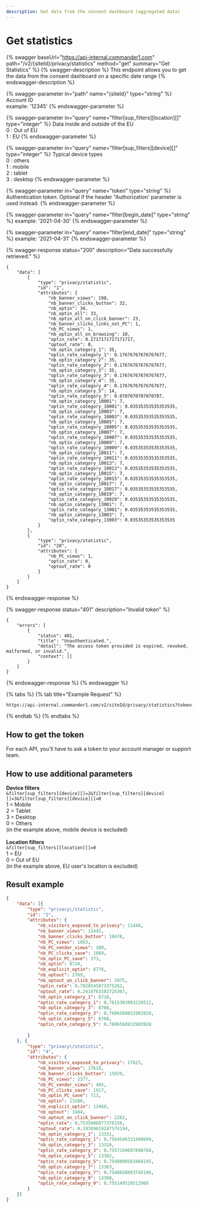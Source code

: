 ```yaml
---
description: Get data from the consent dashboard (aggregated data)
---
```


# Get statistics

{% swagger baseUrl="https://api-internal.commander1.com" path="/v2/{siteId}/privacy/statistics" method="get" summary="Get Statistics" %}
{% swagger-description %}
This endpoint allows you to get the data from the consent dashboard on a specific date range
{% endswagger-description %}

{% swagger-parameter in="path" name="{siteId}" type="string" %}
Account ID\
example: '12345'
{% endswagger-parameter %}

{% swagger-parameter in="query" name="filter[sup_filters][location][]" type="integer" %}
Data inside and outside of the EU\
0 : Out of EU\
1 : EU
{% endswagger-parameter %}

{% swagger-parameter in="query" name="filter[sup_filters][device][]" type="integer" %}
Typical device types\
0 : others\
1 : mobile\
2 : tablet\
3 : desktop
{% endswagger-parameter %}

{% swagger-parameter in="query" name="token" type="string" %}
Authentication token. Optional if the header "Authorization' parameter is used instead.
{% endswagger-parameter %}

{% swagger-parameter in="query" name="filter[begin_date]" type="string" %}
example: '2021-04-30'
{% endswagger-parameter %}

{% swagger-parameter in="query" name="filter[end_date]" type="string" %}
example: '2021-04-31'
{% endswagger-parameter %}

{% swagger-response status="200" description="Data successfully retrieved." %}
```
{
    "data": [
        {
            "type": "privacy/statistic",
            "id": "1",
            "attributes": {
                "nb_banner_views": 198,
                "nb_banner_clicks_button": 32,
                "nb_optin": 34,
                "nb_optin_all": 33,
                "nb_optin_all_on_click_banner": 23,
                "nb_banner_clicks_links_not_PC": 1,
                "nb_PC_views": 1,
                "nb_optin_all_on_browsing": 10,
                "optin_rate": 0.1717171717171717,
                "optout_rate": 0,
                "nb_optin_category_1": 35,
                "optin_rate_category_1": 0.17676767676767677,
                "nb_optin_category_2": 35,
                "optin_rate_category_2": 0.17676767676767677,
                "nb_optin_category_3": 35,
                "optin_rate_category_3": 0.17676767676767677,
                "nb_optin_category_4": 35,
                "optin_rate_category_4": 0.17676767676767677,
                "nb_optin_category_5": 14,
                "optin_rate_category_5": 0.0707070707070707,
                "nb_optin_category_10001": 7,
                "optin_rate_category_10001": 0.03535353535353535,
                "nb_optin_category_10003": 7,
                "optin_rate_category_10003": 0.03535353535353535,
                "nb_optin_category_10005": 7,
                "optin_rate_category_10005": 0.03535353535353535,
                "nb_optin_category_10007": 7,
                "optin_rate_category_10007": 0.03535353535353535,
                "nb_optin_category_10009": 7,
                "optin_rate_category_10009": 0.03535353535353535,
                "nb_optin_category_10011": 7,
                "optin_rate_category_10011": 0.03535353535353535,
                "nb_optin_category_10013": 7,
                "optin_rate_category_10013": 0.03535353535353535,
                "nb_optin_category_10015": 7,
                "optin_rate_category_10015": 0.03535353535353535,
                "nb_optin_category_10017": 7,
                "optin_rate_category_10017": 0.03535353535353535,
                "nb_optin_category_10019": 7,
                "optin_rate_category_10019": 0.03535353535353535,
                "nb_optin_category_13001": 7,
                "optin_rate_category_13001": 0.03535353535353535,
                "nb_optin_category_13003": 7,
                "optin_rate_category_13003": 0.03535353535353535
            }
        },
        {
            "type": "privacy/statistic",
            "id": "20",
            "attributes": {
                "nb_PC_views": 1,
                "optin_rate": 0,
                "optout_rate": 0
            }
        }
    ]
}
```
{% endswagger-response %}

{% swagger-response status="401" description="Invalid token" %}
```
{
    "errors": [
        {
            "status": 401,
            "title": "Unauthenticated.",
            "detail": "The access token provided is expired, revoked, malformed, or invalid.",
            "context": []
        }
    ]
}
```
{% endswagger-response %}
{% endswagger %}

{% tabs %}
{% tab title="Example Request" %}
```bash
https://api-internal.commander1.com/v2/siteId/privacy/statistics?token=XXXXXX&filter%5Bbegin_date%5D=YYYY-MM-DD&filter%5Bend_date%5D=YYYY-MM-DD&filter%5Bsup_filters%5D%5Bdevice%5D%5B%5D=1&filter%5Bsup_filters%5D%5Blocation%5D%5B%5D=0&filter%5Bsup_filters%5D%5Blocation%5D%5B%5D=1
```


{% endtab %}
{% endtabs %}

## How to get the token

For each API, you'll have to ask a token to your account manager or support team.



## How to use additional parameters

**Device filters**\
`&filter[sup_filters][device][]=2&filter[sup_filters][device][]=3&filter[sup_filters][device][]=0` \
1 = Mobile \
2 = Tablet \
3 = Desktop \
0 = Others \
(in the example above, mobile device is excluded)\
&#x20;\
**Location filters**\
`&filter[sup_filters][location][]=0` \
1 = EU \
0 = Out of EU\
(in the example above, EU user's location is excluded)

## Result example

```json
{
    "data": [{
        "type": "privacy\/statistic",
        "id": "2",
        "attributes": {
            "nb_visitors_exposed_to_privacy": 11448,
            "nb_banner_views": 11445,
            "nb_banner_clicks_button": 10478,
            "nb_PC_views": 1863,
            "nb_PC_vendor_views": 100,
            "nb_PC_clicks_save": 1089,
            "nb_optin_PC_save": 373,
            "nb_optin": 8724,
            "nb_explicit_optin": 8776,
            "nb_optout": 2769,
            "nb_optout_on_click_banner": 2075,
            "optin_rate": 0.7620545073375262,
            "optout_rate": 0.2418763102725367,
            "nb_optin_category_1": 8718,
            "optin_rate_category_1": 0.7615303983228512,
            "nb_optin_category_3": 8708,
            "optin_rate_category_3": 0.7606568832983928,
            "nb_optin_category_5": 8708,
            "optin_rate_category_5": 0.7606568832983928
           
        }
    }, {
        "type": "privacy\/statistic",
        "id": "4",
        "attributes": {
            "nb_visitors_exposed_to_privacy": 17623,
            "nb_banner_views": 17618,
            "nb_banner_clicks_button": 15029,
            "nb_PC_views": 2377,
            "nb_PC_vendor_views": 465,
            "nb_PC_clicks_save": 1917,
            "nb_optin_PC_save": 713,
            "nb_optin": 13280,
            "nb_explicit_optin": 13460,
            "nb_optout": 3484,
            "nb_optout_on_click_banner": 2282,
            "optin_rate": 0.7535606877376156,
            "optout_rate": 0.19769619247574194,
            "nb_optin_category_1": 13331,
            "optin_rate_category_1": 0.7564546331498609,
            "nb_optin_category_3": 13318,
            "optin_rate_category_3": 0.7557169607898768,
            "nb_optin_category_5": 13302,
            "optin_rate_category_5": 0.7548090563468195,
            "nb_optin_category_7": 13303,
            "optin_rate_category_7": 0.7548658003745106,
            "nb_optin_category_9": 13308,
            "optin_rate_category_9": 0.755149520512966
        }
    }]
}
```
